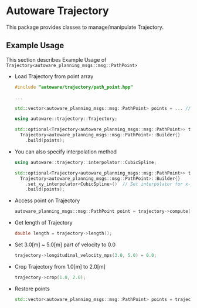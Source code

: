 # Autoware Trajectory

This package provides classes to manage/manipulate Trajectory.

## Example Usage

This section describes Example Usage of `Trajectory<autoware_planning_msgs::msg::PathPoint>`

- Load Trajectory from point array

  ```cpp
  #include "autoware/trajectory/path_point.hpp"

  ...

  std::vector<autoware_planning_msgs::msg::PathPoint> points = ... // Load points from somewhere

  using autoware::trajectory::Trajectory;

  std::optional<Trajectory<autoware_planning_msgs::msg::PathPoint>> trajectory =
    Trajectory<autoware_planning_msgs::msg::PathPoint>::Builder{}
      .build(points);
  ```

- You can also specify interpolation method

  ```cpp
  using autoware::trajectory::interpolator::CubicSpline;

  std::optional<Trajectory<autoware_planning_msgs::msg::PathPoint>> trajectory =
    Trajectory<autoware_planning_msgs::msg::PathPoint>::Builder{}
      .set_xy_interpolator<CubicSpline>()  // Set interpolator for x-y plane
      .build(points);
  ```

- Access point on Trajectory

  ```cpp
  autoware_planning_msgs::msg::PathPoint point = trajectory->compute(1.0);  // Get point at s=0.0. s is distance from start point on Trajectory.
  ```

- Get length of Trajectory

  ```cpp
  double length = trajectory->length();
  ```

- Set 3.0[m] ~ 5.0[m] part of velocity to 0.0

  ```cpp
  trajectory->longitudinal_velocity_mps(3.0, 5.0) = 0.0;
  ```

- Crop Trajectory from 1.0[m] to 2.0[m]

  ```cpp
  trajectory->crop(1.0, 2.0);
  ```

- Restore points

  ```cpp
  std::vector<autoware_planning_msgs::msg::PathPoint> points = trajectory->restore();
  ```

